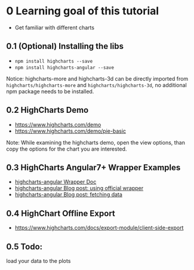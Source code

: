 # 0 Learning goal of this tutorial
* Get familiar with different charts

## 0.1 (Optional) Installing the libs
* `npm install highcharts --save`
* `npm install highcharts-angular --save`

Notice: highcharts-more and highcharts-3d can be directly imported from `highcharts/highcharts-more` and `highcharts/highcharts-3d`, no additional npm package needs to be installed.

## 0.2 HighCharts Demo
* https://www.highcharts.com/demo
* https://www.highcharts.com/demo/pie-basic

Note: While examining the highcharts demo, open the view options, than copy the options for the chart you are interested.

## 0.3 HighCharts Angular7+ Wrapper Examples
* [highcharts-angular Wrapper Doc](https://github.com/highcharts/highcharts-angular/blob/master/README.md)
* [highcharts-angular Blog post: using official wrapper](https://www.highcharts.com/blog/tutorials/highcharts-angular-wrapper/)
* [highcharts-angular Blog post: fetching data](https://www.highcharts.com/blog/post/highcharts-and-angular-7/)


## 0.4 HighChart Offline Export
* https://www.highcharts.com/docs/export-module/client-side-export

## 0.5 Todo:
load your data to the plots

